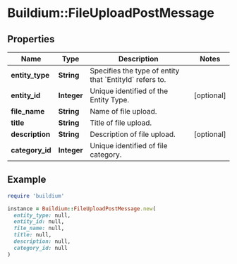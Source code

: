 # Buildium::FileUploadPostMessage

## Properties

| Name | Type | Description | Notes |
| ---- | ---- | ----------- | ----- |
| **entity_type** | **String** | Specifies the type of entity that &#x60;EntityId&#x60; refers to. |  |
| **entity_id** | **Integer** | Unique identified of the Entity Type. | [optional] |
| **file_name** | **String** | Name of file upload. |  |
| **title** | **String** | Title of file upload. |  |
| **description** | **String** | Description of file upload. | [optional] |
| **category_id** | **Integer** | Unique identified of file category. |  |

## Example

```ruby
require 'buildium'

instance = Buildium::FileUploadPostMessage.new(
  entity_type: null,
  entity_id: null,
  file_name: null,
  title: null,
  description: null,
  category_id: null
)
```

